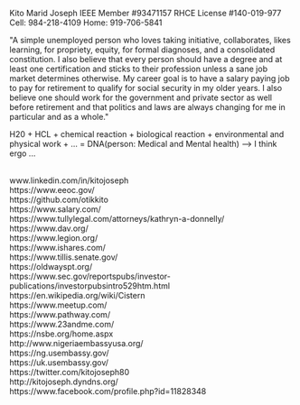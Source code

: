 Kito Marid Joseph
IEEE Member #93471157
RHCE License #140-019-977
Cell: 984-218-4109
Home: 919-706-5841

"A simple unemployed person who loves taking initiative, collaborates, likes learning, for 
propriety, equity, for formal diagnoses, and a consolidated constitution.  I 
also believe that every person should have a degree and at least one 
certification and sticks to their profession unless a sane job market determines 
otherwise. My career goal is to have a salary paying job to pay for retirement 
to qualify for social security in my older years. I also believe one should work 
for the government and private sector as well before retirement and that politics 
and laws are always changing for me in particular and as a whole."

H20 + HCL + chemical reaction + biological reaction + environmental and  
  physical work + ... = DNA(person: Medical and Mental health)   --> I think ergo ...

<br>
www.linkedin.com/in/kitojoseph <br>
https://www.eeoc.gov/ <br>
https://github.com/otikkito <br>
https://www.salary.com/ <br>
https://www.tullylegal.com/attorneys/kathryn-a-donnelly/ <br>
https://www.dav.org/ <br>
https://www.legion.org/ <br>
https://www.ishares.com/ <br>
https://www.tillis.senate.gov/ <br>
https://oldwayspt.org/ <br>
https://www.sec.gov/reportspubs/investor-publications/investorpubsintro529htm.html <br>
https://en.wikipedia.org/wiki/Cistern  <br>
https://www.meetup.com/ <br>
https://www.pathway.com/ <br>
https://www.23andme.com/ <br>
https://nsbe.org/home.aspx <br>
http://www.nigeriaembassyusa.org/ <br>
https://ng.usembassy.gov/ <br>
https://uk.usembassy.gov/ <br>
https://twitter.com/kitojoseph80 <br>
http://kitojoseph.dyndns.org/ <br>
https://www.facebook.com/profile.php?id=11828348 <br>
